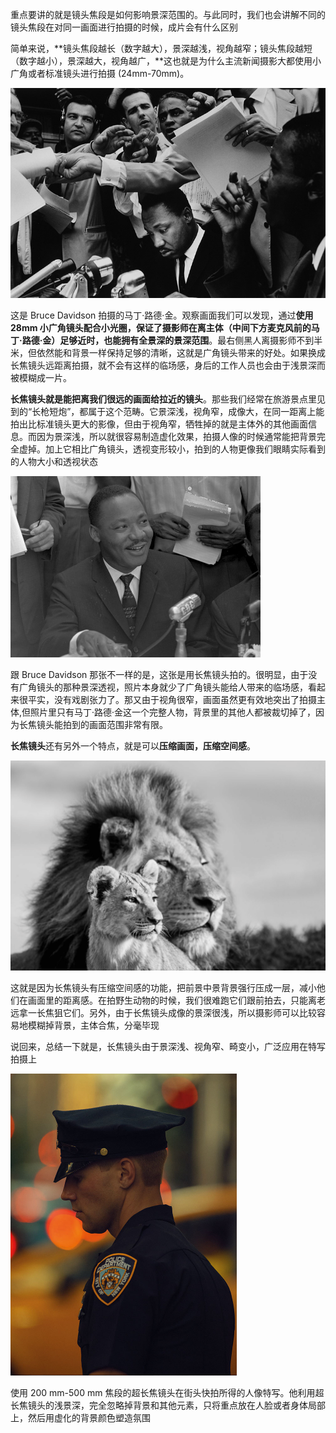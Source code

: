 重点要讲的就是镜头焦段是如何影响景深范围的。与此同时，我们也会讲解不同的镜头焦段在对同一画面进行拍摄的时候，成片会有什么区别

简单来说，**镜头焦段越长（数字越大），景深越浅，视角越窄；镜头焦段越短（数字越小），景深越大，视角越广，**这也就是为什么主流新闻摄影大都使用小广角或者标准镜头进行拍摄 (24mm-70mm)。

![img](./images/15e3a9b09f4d98ecb013bb7ee96108ce.jpg)

这是 Bruce Davidson 拍摄的马丁·路德·金。观察画面我们可以发现，通过**使用 28mm 小广角镜头配合小光圈，保证了摄影师在离主体（中间下方麦克风前的马丁·路德·金）足够近时，也能拥有全景深的景深范围**。最右侧黑人离摄影师不到半米，但依然能和背景一样保持足够的清晰，这就是广角镜头带来的好处。如果换成长焦镜头远距离拍摄，就不会有这样的临场感，身后的工作人员也会由于浅景深而被模糊成一片。



**长焦镜头就是能把离我们很远的画面给拉近的镜头**。那些我们经常在旅游景点里见到的“长枪短炮”，都属于这个范畴。它景深浅，视角窄，成像大，在同一距离上能拍出比标准镜头更大的影像，但由于视角窄，牺牲掉的就是主体外的其他画面信息。而因为景深浅，所以就很容易制造虚化效果，拍摄人像的时候通常能把背景完全虚掉。加上它相比广角镜头，透视变形较小，拍到的人物更像我们眼睛实际看到的人物大小和透视状态

<img src="./images/5edd66d72d9da0f831b09bb37a20343c.jpg" alt="img" style="zoom:50%;" />

跟 Bruce Davidson 那张不一样的是，这张是用长焦镜头拍的。很明显，由于没有广角镜头的那种景深透视，照片本身就少了广角镜头能给人带来的临场感，看起来很平实，没有戏剧张力了。那又由于视角很窄，画面虽然更有效地突出了拍摄主体,但照片里只有马丁·路德·金这一个完整人物，背景里的其他人都被裁切掉了，因为长焦镜头能拍到的画面范围非常有限。



**长焦镜头**还有另外一个特点，就是可以**压缩画面，压缩空间感**。

<img src="./images/f9a9f09ba4d5e6b8f1b5f7c5410cd13a.png" alt="img" style="zoom:50%;" />

这就是因为长焦镜头有压缩空间感的功能，把前景中景背景强行压成一层，减小他们在画面里的距离感。在拍野生动物的时候，我们很难跑它们跟前拍去，只能离老远拿一长焦狙它们。另外，由于长焦镜头成像的景深很浅，所以摄影师可以比较容易地模糊掉背景，主体合焦，分毫毕现



说回来，总结一下就是，长焦镜头由于景深浅、视角窄、畸变小，广泛应用在特写拍摄上

<img src="./images/a88f40d11f93b14bd835c5b24b68fa97.jpg" alt="img" style="zoom:50%;" />

使用 200 mm-500 mm 焦段的超长焦镜头在街头快拍所得的人像特写。他利用超长焦镜头的浅景深，完全忽略掉背景和其他元素，只将重点放在人脸或者身体局部上，然后用虚化的背景颜色塑造氛围













